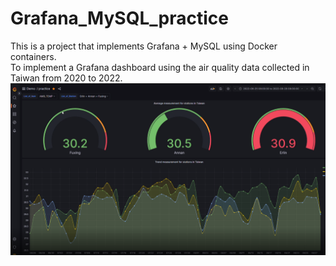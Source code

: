 # Grafana_MySQL_practice
This is a project that implements Grafana + MySQL using Docker containers.  
To implement a Grafana dashboard using the air quality data collected in Taiwan from 2020 to 2022.  
[![Air Quality Dashboard](<img.png>)](<https://youtu.be/XZwpbxcQ-7g>)